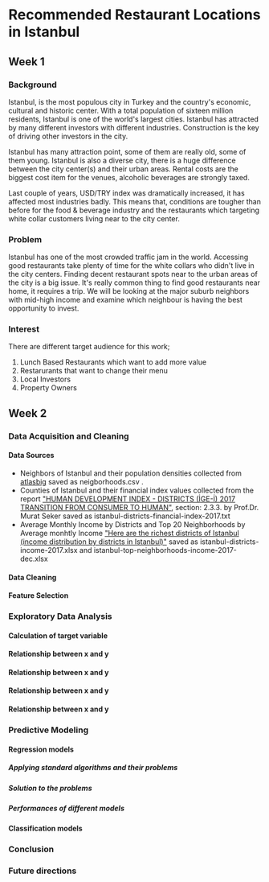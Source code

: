 # Recommended Restaurant Locations in Istanbul
## Week 1
### Background

Istanbul, is the most populous city in Turkey and the country's economic, cultural and historic center. With a total population of  sixteen million residents, Istanbul is one of the world's largest cities. Istanbul has attracted by many different investors with different industries. Construction is the key of driving other investors in the city. 

Istanbul has many attraction point, some of them are really old, some of them young. Istanbul is also a diverse city, there is a huge difference between the city center(s) and their urban areas. Rental costs are the biggest cost item for the venues, alcoholic beverages are strongly taxed. 

Last couple of years, USD/TRY index was dramatically increased, it has affected most industries badly. This means that, conditions are tougher than before for the food & beverage industry and the restaurants which targeting white collar customers living near to the city center.

### Problem
Istanbul has one of the most crowded traffic jam in the world. Accessing good restaurants take plenty of time for the white collars who didn't live in the city centers. Finding decent restaurant spots near to the urban areas of the city is a big issue. It's really common thing to find good restaurants near home, it requires a trip. We will be looking at the major suburb neighbors with mid-high income and examine which neighbour is having the best opportunity to invest.


### Interest
There are different target audience for this work; 
1. Lunch Based Restaurants which want to add more value
2. Restarurants that want to change their menu
3. Local Investors
4. Property Owners


## Week 2
### Data Acquisition and Cleaning 
#### Data Sources
* Neighbors of Istanbul and their population densities collected from [atlasbig](https://www.atlasbig.com/tr/istanbul-mahalleleri-nufus-yogunlugu "Population Density Map of Istanbul by Neighborhood") saved as neigborhoods.csv .
* Counties of Istanbul and their financial index values collected from the report ["HUMAN DEVELOPMENT INDEX - DISTRICTS (İGE-İ) 2017 TRANSITION FROM CONSUMER TO HUMAN"](http://ingev.org/raporlar/IGE_RAPOR_2017.pdf "HUMAN DEVELOPMENT INDEX - DISTRICTS"), section: 2.3.3. by Prof.Dr. Murat Seker saved as istanbul-districts-financial-index-2017.txt
* Average Monthly Income by Districts and Top 20 Neighborhoods by Average monhtly Income ["Here are the richest districts of Istanbul (income distribution by districts in Istanbul)"](https://www.posta.com.tr/iste-istanbul-un-en-zengin-ilceleri-istanbul-da-ilcelere-gore-gelir-dagilimi-haber-fotograf-1359815-8") saved as istanbul-districts-income-2017.xlsx and istanbul-top-neighborhoods-income-2017-dec.xlsx
#### Data Cleaning


#### Feature Selection
### Exploratory Data Analysis
#### Calculation of target variable
#### Relationship between x and y
#### Relationship between x and y
#### Relationship between x and y
#### Relationship between x and y
### Predictive Modeling
#### Regression models
##### Applying standard algorithms and their problems
##### Solution to the problems
##### Performances of different models
#### Classification models
### Conclusion
### Future directions